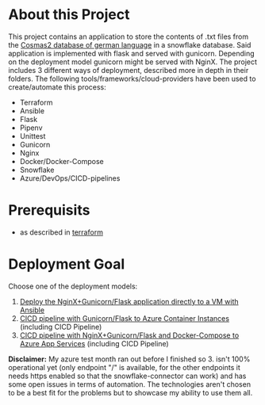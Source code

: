 # About this Project
This project contains an application to store the contents of .txt files from the [Cosmas2 database of german language][1] in a snowflake database. Said application is implemented with flask and served with gunicorn. Depending on the deployment model gunicorn might be served with NginX.
The project includes 3 different ways of deployment, described more in depth in their folders.
The following tools/frameworks/cloud-providers have been used to create/automate this process:
* Terraform
* Ansible
* Flask
* Pipenv
* Unittest
* Gunicorn
* Nginx
* Docker/Docker-Compose
* Snowflake
* Azure/DevOps/CICD-pipelines

# Prerequisits
- as described in [terraform][2]

# Deployment Goal
Choose one of the deployment models:
1. [Deploy the NginX+Gunicorn/Flask application directly to a VM with Ansible][3]
2. [CICD pipeline with Gunicorn/Flask to Azure Container Instances][4] (including CICD Pipeline)
3. [CICD pipeline with NginX+Gunicorn/Flask and Docker-Compose to Azure App Services][5] (including CICD Pipeline)

**Disclaimer:**
My azure test month ran out before I finished so 3. isn't 100% operational yet (only endpoint "/" is available, for the other endpoints it needs https enabled so that the snowflake-connector can work) and has some open issues in terms of automation.
The technologies aren't chosen to be a best fit for the problems but to showcase my ability to use them all.


[1]: https://cosmas2.ids-mannheim.de/cosmas2-web/
[2]: https://github.com/Philipeace/cloudsolutions/tree/main/terraform
[3]: https://github.com/Philipeace/cloudsolutions/tree/main/ansible
[4]: https://github.com/Philipeace/cloudsolutions/tree/main/azure/CICDContainerInstance
[5]: https://github.com/Philipeace/cloudsolutions/tree/main/azure/CICDComposeWebApp

